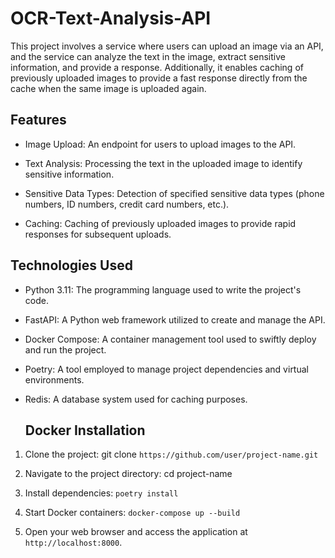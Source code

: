 # OCR-Text-Analysis-API
This project involves a service where users can upload an image via an API, and the service can analyze the text in the image, extract sensitive information, and provide a response. Additionally, it enables caching of previously uploaded images to provide a fast response directly from the cache when the same image is uploaded again.

## Features

- Image Upload: An endpoint for users to upload images to the API.
  
- Text Analysis: Processing the text in the uploaded image to identify sensitive information.
  
- Sensitive Data Types: Detection of specified sensitive data types (phone numbers, ID numbers, credit card numbers, etc.).
  
- Caching: Caching of previously uploaded images to provide rapid responses for subsequent uploads.

## Technologies Used

- Python 3.11: The programming language used to write the project's code.
  
- FastAPI: A Python web framework utilized to create and manage the API.
  
- Docker Compose: A container management tool used to swiftly deploy and run the project.
  
- Poetry: A tool employed to manage project dependencies and virtual environments.
  
- Redis: A database system used for caching purposes.

  ## Docker Installation

1. Clone the project: git clone `https://github.com/user/project-name.git`
   
2. Navigate to the project directory: cd project-name
   
3. Install dependencies: `poetry install`
   
4. Start Docker containers: `docker-compose up --build`

5. Open your web browser and access the application at `http://localhost:8000`.
  
